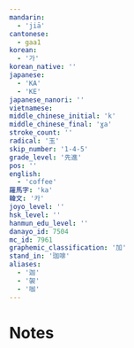 ```yaml
---
mandarin:
  - 'jiā'
cantonese:
  - gaa1
korean:
  - '가'
korean_native: ''
japanese:
  - 'KA'
  - 'KE'
japanese_nanori: ''
vietnamese:
middle_chinese_initial: 'k'
middle_chinese_final: 'ɣa'
stroke_count: ''
radical: '玉'
skip_number: '1-4-5'
grade_level: '先進'
pos: ''
english:
  - 'coffee'
羅馬字: 'ka'
韓文: '카'
joyo_level: ''
hsk_level: ''
hanmun_edu_level: ''
danayo_id: 7504
mc_id: 7961
graphemic_classification: '加'
stand_in: '珈啡'
aliases:
  - '迦'
  - '袈'
  - '咖'
---
```


# Notes
